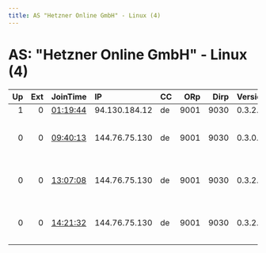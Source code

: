 ```yaml
---
title: AS "Hetzner Online GmbH" - Linux (4)
---
```


# AS: "Hetzner Online GmbH" - Linux (4)

|   Up |   Ext | JoinTime                                                                                   | IP            | CC   |   ORp |   Dirp | Version   | Contact                      | Nickname   |   eFamMembers |
|-----:|------:|:-------------------------------------------------------------------------------------------|:--------------|:-----|------:|-------:|:----------|:-----------------------------|:-----------|--------------:|
|    1 |     0 | [01:19:44](https://atlas.torproject.org/#details/F075A20D35722128E67102508DA4C27C451D4331) | 94.130.184.12 | de   |  9001 |   9030 | 0.3.2.9   | None                         | AIVD1      |             1 |
|    0 |     0 | [09:40:13](https://atlas.torproject.org/#details/42F96A9BBEA76B1DCCFFEBF072C67C896E052887) | 144.76.75.130 | de   |  9001 |   9030 | 0.3.0.9   | Trenton &lt;trenton AT funso | Trenton    |             1 |
|    0 |     0 | [13:07:08](https://atlas.torproject.org/#details/DD0A64898F66407AF034FBC7C78E8B248E42D65B) | 144.76.75.130 | de   |  9001 |   9030 | 0.3.2.9   | Trenton &lt;trenton AT funso | Trenton    |             1 |
|    0 |     0 | [14:21:32](https://atlas.torproject.org/#details/37BEA675E5528228A289B9E2D636AB9CA29D6D63) | 144.76.75.130 | de   |  9001 |   9030 | 0.3.2.9   | Trenton &lt;trenton AT funso | Trenton    |             1 |
